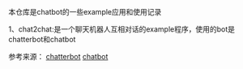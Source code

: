 本仓库是chatbot的一些example应用和使用记录

1、chat2chat:是一个聊天机器人互相对话的example程序，使用的bot是chatterbot和chatbot

参考来源：
[chatterbot](https://github.com/gunthercox/ChatterBot)
[chatbot](https://github.com/sohelamin/chatbot)